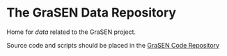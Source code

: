 # The GraSEN Data Repository

Home for _data_ related to the GraSEN project.

Source code and scripts should be placed in the
[GraSEN Code Repository](https://github.com/ml4ai/grasen)

